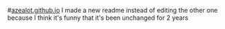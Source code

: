 #[azealot.github.io](https://azealot.github.io/)
I made a new readme instead of editing the other one because I think it's funny that it's been unchanged for 2 years
